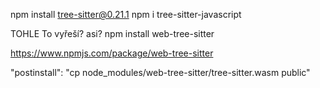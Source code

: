 npm install tree-sitter@0.21.1
npm i tree-sitter-javascript  


TOHLE To vyřeší? asi?
npm install web-tree-sitter

https://www.npmjs.com/package/web-tree-sitter

"postinstall": "cp node_modules/web-tree-sitter/tree-sitter.wasm public"